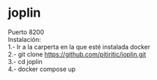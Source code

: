 # joplin
Puerto 8200  
Instalación:  
1.- Ir a la carperta en la que esté instalada docker  
2.- git clone https://github.com/pitiritic/joplin.git  
3.- cd joplin  
4.- docker compose up  
